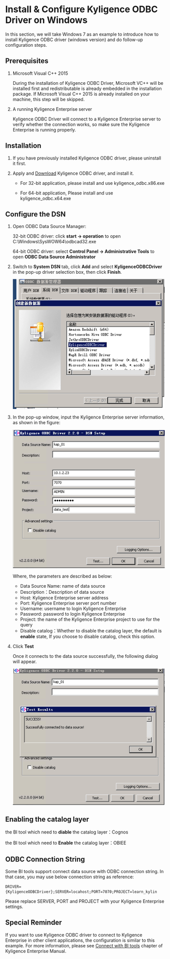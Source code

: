 # Install & Configure Kyligence ODBC Driver on Windows

In this section, we will take Windows 7 as an example to introduce how to install Kyligence ODBC driver (windows version) and do follow-up configuration steps. 

## Prerequisites

1. Microsoft Visual C++ 2015

   During the installation of Kyligence ODBC Driver, Microsoft VC++ will be installed first and redistributable is already embedded in the installation package. If Microsoft Visual C++ 2015 is already installed on your machine, this step will be skipped.

2. A running Kyligence Enterprise server

   Kyligence ODBC Driver will connect to a Kyligence Enterprise server to verify whether the connection works, so make sure the Kyligence Enterprise is running properly.

## Installation

1. If you have previously installed Kyligence ODBC driver, please uninstall it first.

2. Apply and [Download](http://account.kyligence.io) Kyligence ODBC driver, and install it.

   - For 32-bit application, please install and use kyligence_odbc.x86.exe

   - For 64-bit application, Please install and use kyligence_odbc.x64.exe

## Configure the DSN

1. Open ODBC Data Source Manager:

   32-bit ODBC driver: click **start -> operation** to open C:\Windows\SysWOW64\odbcad32.exe

   64-bit ODBC driver: select **Control Panel -> Administrative Tools** to open **ODBC Data Source Administrator**

2. Switch to **System DSN** tab, click **Add** and select **KyligenceODBCDriver** in the pop-up driver selection box, then click **Finish**.

   ![Add Kyligence ODBC Driver](images/01.png)

3. In the pop-up window, input the Kyligence Enterprise server information, as shown in the figure:

    ![DSN setting](images/02.png)

   Where, the parameters are described as below: 

   * Data Source Name: name of data source
   * Description：Description of data source
   * Host: Kyligence Enterprise server address
   * Port: Kyligence Enterprise server port number
   * Username: username to login Kyligence Enterprise
   * Password: password to login Kyligence Enterprise 
   * Project: the name of the Kyligence Enterprise project to use for the query
   * Disable catalog：Whether to disable the catalog layer, the default is **enable** state, If you choose to disable catalog, check this option.

4. Click **Test**

   Once it connects to the data source successfully, the following dialog will appear.

   ![Connect Successfully](images/03.png)

## Enabling the catalog layer

   the BI tool which need to **diable** the catalog layer：Cognos

   the BI tool which need to **Enable** the catalog layer：OBIEE

## ODBC Connection String

Some BI tools support connect data source with ODBC connection string. In that case, you may use below connection string as reference:

```
DRIVER={KyligenceODBCDriver};SERVER=locahost;PORT=7070;PROJECT=learn_kylin
```

Please replace SERVER, PORT and PROJECT with your Kyligence Enterprise settings.

## Special Reminder

If you want to use Kyligence ODBC driver to connect to Kyligence Enterprise in other client applications, the configuration is similar to this example. For more information, please see [Connect with BI tools](../integration/README.md) chapter of Kyligence Enterprise Manual.
